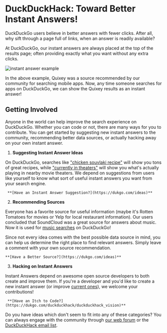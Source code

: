 # DuckDuckHack: Toward Better Instant Answers!

DuckDuckGo users believe in better answers with fewer clicks. After all, why sift through a page full of links, when an answer is readily available?

At DuckDuckGo, our instant answers are always placed at the top of the results page; often providing exactly what you want without any extra clicks.

![instant answer example](https://raw.github.com/duckduckgo/duckduckgo-documentation/master/duckduckhack/assets/app_search_example.png)

In the above example, Quixey was a source recommended by our community for searching mobile apps. Now, any time someone searches for apps on DuckDuckGo, we can show the Quixey results as an instant answer!

## Getting Involved

Anyone in the world can help improve the search experience on DuckDuckGo. Whether you can code or not, there are many ways for you to contribute. You can get started by suggesting new instant answers to the community, recommending better data sources, or actually hacking away on your own instant answer.
<!-- /summary -->

1. **Suggesting Instant Answer Ideas**

  On DuckDuckGo, searches like ["chicken souvlaki recipe"](https://duckduckgo.com/?q=chicken+souvlaki+recipe) will show you tons of great recipes, while ["currently in theaters"](https://duckduckgo.com/?q=currently+in+theaters) will show you what's actually playing in nearby movie theaters.  We depend on suggestions from users like yourself to know what sort of useful instant answers you want from your search engine.

     **[Have an Instant Answer Suggestion?](https://dukgo.com/ideas)**

2. **Recommending Sources**

  Everyone has a favorite source for useful information (maybe it's Rotten Tomatoes for movies or Yelp for local restaurant information). Our users concluded that SoundCloud was a great source for answers about music. Now it is used for [music searches](https://duckduckgo.com/?q=daft+punk+music) on DuckDuckGo!

  Since not every idea comes with the best possible data source in mind, you can help us determine the right place to find relevant answers. Simply leave a comment with your own source recommendation.

    **[Have a Better Source?](https://dukgo.com/ideas)**

3. **Hacking on Instant Answers**

  Instant Answers depend on awesome open source developers to both create and improve them. If you're a developer and you'd like to create a new instant answer (or improve [current ones](https://duckduckgo.com/goodies)), we welcome your contributions!

     **[Have an Itch to Code?](https://dukgo.com/duckduckhack/duckduckhack_vision)**

Do you have ideas which don't seem to fit into any of these categories? You can always engage with the community through [our web forum](https://dukgo.com/forum) or the [DuckDuckHack email list](https://www.listbox.com/subscribe/?list_id=197814).
